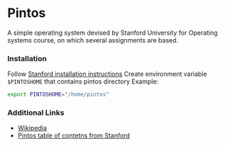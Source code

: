 # Pintos
A simple operating system devised by Stanford University for Operating systems course, on which several assignments are based.

### Installation

Follow [Stanford installation instructions](https://web.stanford.edu/class/cs140/projects/pintos/pintos_12.html#SEC166)
Create environment variable `$PINTOSHOME` that contains pintos directory
Example:
```bash
export PINTOSHOME="/home/pintos"
```

### Additional Links
* [Wikipedia](https://en.wikipedia.org/wiki/Pintos)
* [Pintos table of contetns from Stanford](https://web.stanford.edu/class/cs140/projects/pintos/pintos.html)

